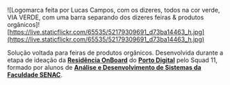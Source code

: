 ![Logomarca feita por Lucas Campos, com os dizeres, todos na cor verde, VIA VERDE, com uma barra separando dos dizeres feiras & produtos orgânicos]![https://live.staticflickr.com/65535/52179309691_d73ba14463_h.jpg](https://live.staticflickr.com/65535/52179309691_d73ba14463_h.jpg)

Solução voltada para feiras de produtos orgânicos.
Desenvolvida durante a etapa de ideação da [**Residência OnBoard**](https://www.portodigital.org/capital-humano/formacao/residencia) do [**Porto Digital**](https://www.portodigital.org/home) pelo Squad 11, formado por alunos de [**Análise e Desenvolvimento de Sistemas da Faculdade SENAC**](https://faculdadesenacpe.edu.br/graduacao/analise-e-desenvolvimento-de-sistemas/).
